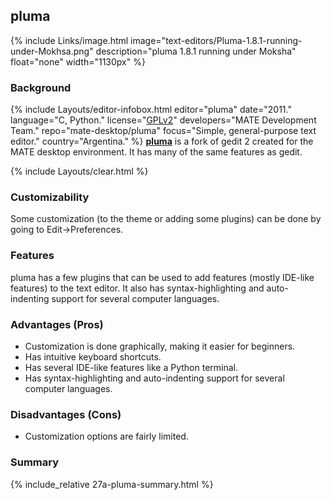 ## pluma
{% include Links/image.html image="text-editors/Pluma-1.8.1-running-under-Mokhsa.png" description="pluma 1.8.1 running under Moksha" float="none" width="1130px" %}

### Background
{% include Layouts/editor-infobox.html editor="pluma" date="2011." language="C, Python." license="<a href='https://github.com/mate-desktop/pluma/blob/master/COPYING' link='_blank'>GPLv2</a>" developers="MATE Development Team." repo="mate-desktop/pluma" focus="Simple, general-purpose text editor." country="Argentina." %}
[**pluma**](https://github.com/mate-desktop/pluma) is a fork of gedit 2 created for the MATE desktop environment. It has many of the same features as gedit.

{% include Layouts/clear.html %}<br/>

### Customizability
Some customization (to the theme or adding some plugins) can be done by going to Edit→Preferences.

### Features
pluma has a few plugins that can be used to add features (mostly IDE-like features) to the text editor. It also has syntax-highlighting and auto-indenting support for several computer languages.

### Advantages (Pros)
* Customization is done graphically, making it easier for beginners.
* Has intuitive keyboard shortcuts.
* Has several IDE-like features like a Python terminal.
* Has syntax-highlighting and auto-indenting support for several computer languages.

### Disadvantages (Cons)
* Customization options are fairly limited.

### Summary
{% include_relative 27a-pluma-summary.html %}
